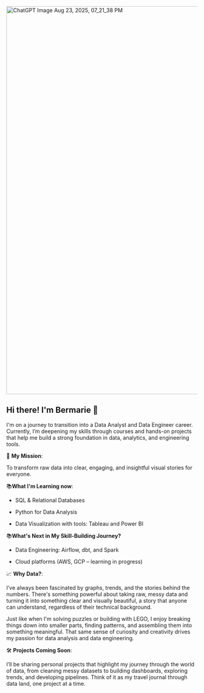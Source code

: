 
<img width="1123" height="1024" alt="ChatGPT Image Aug 23, 2025, 07_21_38 PM" src="https://github.com/user-attachments/assets/cfdfea4d-f671-4fad-9410-ec65485a4565" />

## Hi there! I'm Bermarie 👋

I'm on a journey to transition into a Data Analyst and Data Engineer career. Currently, I’m deepening my skills through courses and hands-on projects that help me build a strong foundation in data, analytics, and engineering tools.

🚀 **My Mission**:

To transform raw data into clear, engaging, and insightful visual stories for everyone.

📚**What I'm Learning now**:

* SQL & Relational Databases

* Python for Data Analysis

* Data Visualization with tools: Tableau and Power BI
  
📚**What's Next in My Skill-Building Journey?**

* Data Engineering: Airflow, dbt, and Spark

* Cloud platforms (AWS, GCP – learning in progress)
  
📈 **Why Data?**:

I’ve always been fascinated by graphs, trends, and the stories behind the numbers. There's something powerful about taking raw, messy data and turning it into something clear and visually beautiful, a story that anyone can understand, regardless of their technical background.

Just like when I'm solving puzzles or building with LEGO, I enjoy breaking things down into smaller parts, finding patterns, and assembling them into something meaningful. That same sense of curiosity and creativity drives my passion for data analysis and data engineering.

🛠️ **Projects Coming Soon**:

I’ll be sharing personal projects that highlight my journey through the world of data, from cleaning messy datasets to building dashboards, exploring trends, and developing pipelines. Think of it as my travel journal through data land, one project at a time.
<!--
**BMbarreto/BMbarreto** is a ✨ _special_ ✨ repository because its `README.md` (this file) appears on your GitHub profile.

Here are some ideas to get you started:

- 🔭 I’m currently working on ...
- 🌱 I’m currently learning ...
- 👯 I’m looking to collaborate on ...
- 🤔 I’m looking for help with ...
- 💬 Ask me about ...
- 📫 How to reach me: ...
- 😄 Pronouns: ...
- ⚡ Fun fact: ...

🔗 Let’s Connect

📫 [Your email or LinkedIn link]

🌐 [Your portfolio if you have one or plan to build one]
-->
